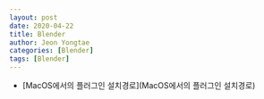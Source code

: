 ```yaml
---
layout: post
date: 2020-04-22
title: Blender
author: Jeon Yongtae
categories: [Blender]
tags: [Blender]
---
```


- [MacOS에서의 플러그인 설치경로](MacOS에서의 플러그인 설치경로)
